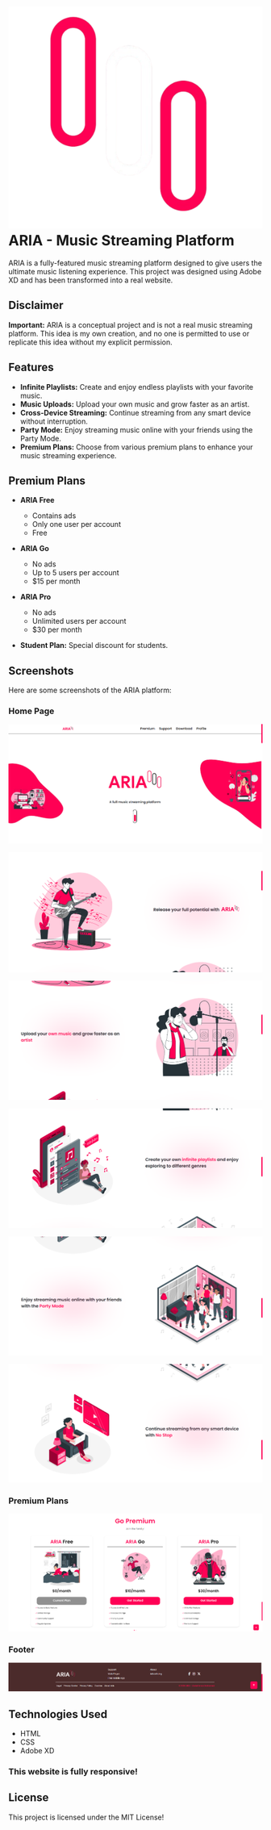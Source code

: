 # ![Logo](Screenshots/ICON.png) ARIA - Music Streaming Platform 

ARIA is a fully-featured music streaming platform designed to give users the ultimate music listening experience. This project was designed using Adobe XD and has been transformed into a real website.

## Disclaimer

**Important:** ARIA is a conceptual project and is not a real music streaming platform. This idea is my own creation, and no one is permitted to use or replicate this idea without my explicit permission.

## Features

- **Infinite Playlists:** Create and enjoy endless playlists with your favorite music.
- **Music Uploads:** Upload your own music and grow faster as an artist.
- **Cross-Device Streaming:** Continue streaming from any smart device without interruption.
- **Party Mode:** Enjoy streaming music online with your friends using the Party Mode.
- **Premium Plans:** Choose from various premium plans to enhance your music streaming experience.

## Premium Plans

- **ARIA Free**
  - Contains ads
  - Only one user per account
  - Free

- **ARIA Go**
  - No ads
  - Up to 5 users per account
  - $15 per month

- **ARIA Pro**
  - No ads
  - Unlimited users per account
  - $30 per month

- **Student Plan:** Special discount for students.

## Screenshots

Here are some screenshots of the ARIA platform:

### Home Page
![Screenshot 1](Screenshots/1.png)


![Screenshot 2](Screenshots/2.png)

![Screenshot 3](Screenshots/3.png)

![Screenshot 4](Screenshots/4.png)

![Screenshot 5](Screenshots/5.png)

![Screenshot 6](Screenshots/6.png)

### Premium Plans
![Screenshot 7](Screenshots/7.png)

### Footer
![Screenshot 8](Screenshots/8.png)


## Technologies Used

- HTML
- CSS
- Adobe XD

### This website is fully responsive!

## License
This project is licensed under the MIT License!
